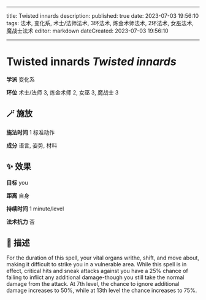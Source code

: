 
---
title: Twisted innards
description: 
published: true
date: 2023-07-03 19:56:10
tags: 法术, 变化系, 术士/法师法术, 3环法术, 炼金术师法术, 2环法术, 女巫法术, 魔战士法术
editor: markdown
dateCreated: 2023-07-03 19:56:10

---

# **Twisted innards** *Twisted innards*

**学派** 变化系 

**环位** 术士/法师 3, 炼金术师 2, 女巫 3, 魔战士 3

## 🪄 施放

**施法时间** 1 标准动作

**成分** 语言, 姿势, 材料

## ✨ 效果 

**目标** you 

**距离** 自身  

**持续时间** 1 minute/level 

**法术抗力** 否

## 📖 描述

For the duration of this spell, your vital organs writhe, shift, and move about, making it difficult to strike you in a vulnerable area. While this spell is in effect, critical hits and sneak attacks against you have a 25% chance of failing to inflict any additional damage-though you still take the normal damage from the attack. At 7th level, the chance to ignore additional damage increases to 50%, while at 13th level the chance increases to 75%.
    